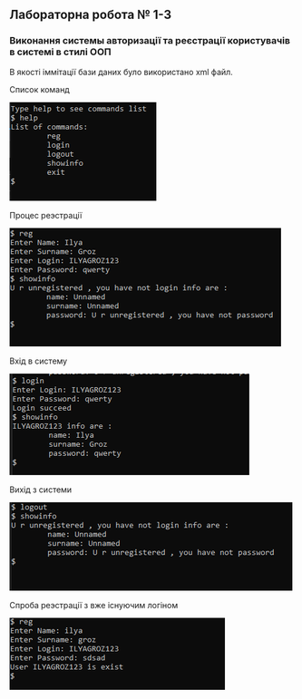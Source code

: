 ## Лабораторна робота № 1-3
### Виконання системы авторизації та реєстрації користувачів в системі в стилі ООП

В якості іммітації бази даних було використано xml файл.

Список команд

![список команд](img/help.PNG)

Процес реэстрації

![registrationi](img/reg_showinfo.PNG)

Вхід в систему

![login](img/logged_showinfo.PNG)

Вихід з системи

![logout](img/logout_showinfo.PNG)

Спроба реэстрації з вже існуючим логіном

![rereg](img/rereg.PNG)
